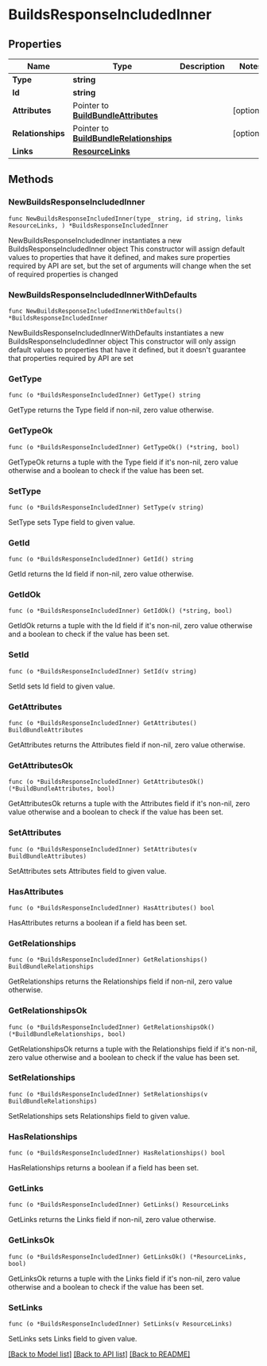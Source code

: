 # BuildsResponseIncludedInner

## Properties

Name | Type | Description | Notes
------------ | ------------- | ------------- | -------------
**Type** | **string** |  | 
**Id** | **string** |  | 
**Attributes** | Pointer to [**BuildBundleAttributes**](BuildBundleAttributes.md) |  | [optional] 
**Relationships** | Pointer to [**BuildBundleRelationships**](BuildBundleRelationships.md) |  | [optional] 
**Links** | [**ResourceLinks**](ResourceLinks.md) |  | 

## Methods

### NewBuildsResponseIncludedInner

`func NewBuildsResponseIncludedInner(type_ string, id string, links ResourceLinks, ) *BuildsResponseIncludedInner`

NewBuildsResponseIncludedInner instantiates a new BuildsResponseIncludedInner object
This constructor will assign default values to properties that have it defined,
and makes sure properties required by API are set, but the set of arguments
will change when the set of required properties is changed

### NewBuildsResponseIncludedInnerWithDefaults

`func NewBuildsResponseIncludedInnerWithDefaults() *BuildsResponseIncludedInner`

NewBuildsResponseIncludedInnerWithDefaults instantiates a new BuildsResponseIncludedInner object
This constructor will only assign default values to properties that have it defined,
but it doesn't guarantee that properties required by API are set

### GetType

`func (o *BuildsResponseIncludedInner) GetType() string`

GetType returns the Type field if non-nil, zero value otherwise.

### GetTypeOk

`func (o *BuildsResponseIncludedInner) GetTypeOk() (*string, bool)`

GetTypeOk returns a tuple with the Type field if it's non-nil, zero value otherwise
and a boolean to check if the value has been set.

### SetType

`func (o *BuildsResponseIncludedInner) SetType(v string)`

SetType sets Type field to given value.


### GetId

`func (o *BuildsResponseIncludedInner) GetId() string`

GetId returns the Id field if non-nil, zero value otherwise.

### GetIdOk

`func (o *BuildsResponseIncludedInner) GetIdOk() (*string, bool)`

GetIdOk returns a tuple with the Id field if it's non-nil, zero value otherwise
and a boolean to check if the value has been set.

### SetId

`func (o *BuildsResponseIncludedInner) SetId(v string)`

SetId sets Id field to given value.


### GetAttributes

`func (o *BuildsResponseIncludedInner) GetAttributes() BuildBundleAttributes`

GetAttributes returns the Attributes field if non-nil, zero value otherwise.

### GetAttributesOk

`func (o *BuildsResponseIncludedInner) GetAttributesOk() (*BuildBundleAttributes, bool)`

GetAttributesOk returns a tuple with the Attributes field if it's non-nil, zero value otherwise
and a boolean to check if the value has been set.

### SetAttributes

`func (o *BuildsResponseIncludedInner) SetAttributes(v BuildBundleAttributes)`

SetAttributes sets Attributes field to given value.

### HasAttributes

`func (o *BuildsResponseIncludedInner) HasAttributes() bool`

HasAttributes returns a boolean if a field has been set.

### GetRelationships

`func (o *BuildsResponseIncludedInner) GetRelationships() BuildBundleRelationships`

GetRelationships returns the Relationships field if non-nil, zero value otherwise.

### GetRelationshipsOk

`func (o *BuildsResponseIncludedInner) GetRelationshipsOk() (*BuildBundleRelationships, bool)`

GetRelationshipsOk returns a tuple with the Relationships field if it's non-nil, zero value otherwise
and a boolean to check if the value has been set.

### SetRelationships

`func (o *BuildsResponseIncludedInner) SetRelationships(v BuildBundleRelationships)`

SetRelationships sets Relationships field to given value.

### HasRelationships

`func (o *BuildsResponseIncludedInner) HasRelationships() bool`

HasRelationships returns a boolean if a field has been set.

### GetLinks

`func (o *BuildsResponseIncludedInner) GetLinks() ResourceLinks`

GetLinks returns the Links field if non-nil, zero value otherwise.

### GetLinksOk

`func (o *BuildsResponseIncludedInner) GetLinksOk() (*ResourceLinks, bool)`

GetLinksOk returns a tuple with the Links field if it's non-nil, zero value otherwise
and a boolean to check if the value has been set.

### SetLinks

`func (o *BuildsResponseIncludedInner) SetLinks(v ResourceLinks)`

SetLinks sets Links field to given value.



[[Back to Model list]](../README.md#documentation-for-models) [[Back to API list]](../README.md#documentation-for-api-endpoints) [[Back to README]](../README.md)


